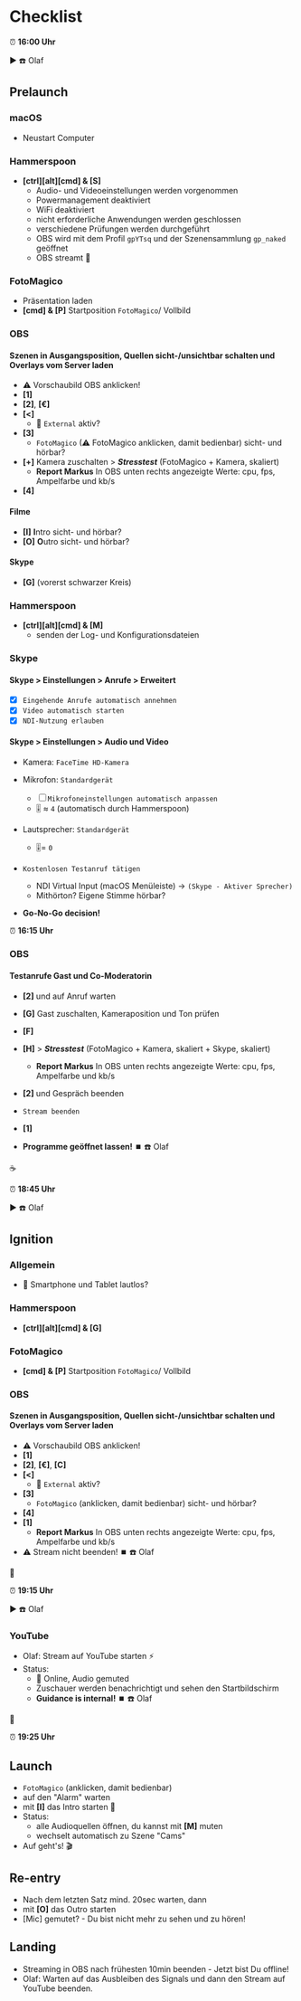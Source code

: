 # Checklist
⏰ **16:00 Uhr**

▶️ ☎️  Olaf
## Prelaunch
### macOS
* Neustart Computer

### Hammerspoon
* **[ctrl][alt][cmd] & [S]**
    * Audio- und Videoeinstellungen werden vorgenommen
    * Powermanagement deaktiviert
    * WiFi deaktiviert
    * nicht erforderliche Anwendungen werden geschlossen
    * verschiedene Prüfungen werden durchgeführt
    * OBS wird mit dem Profil `gpYTsq` und der Szenensammlung `gp_naked` geöffnet
    * OBS streamt 🔴

### FotoMagico
* Präsentation laden
* **[cmd] & [P]** Startposition `FotoMagico`/ Vollbild

### OBS
#### Szenen in Ausgangsposition, Quellen sicht-/unsichtbar schalten und Overlays vom Server laden
* ⚠ Vorschaubild OBS anklicken!
* **[1]**
* **[2]**, **[€]**
* **[<]**
    * 🎥 `External` aktiv?
* **[3]**
    * `FotoMagico` (⚠ FotoMagico anklicken, damit bedienbar) sicht- und hörbar?
* **[+]** Kamera zuschalten > ***Stresstest*** (FotoMagico + Kamera, skaliert)
    * **Report Markus** In OBS unten rechts angezeigte Werte: cpu, fps, Ampelfarbe und kb/s
* **[4]**

#### Filme
* **[I]** **I**ntro sicht- und hörbar?
* **[O]** **O**utro sicht- und hörbar?

#### Skype
* **[G]** \(vorerst schwarzer Kreis)

### Hammerspoon
* **[ctrl][alt][cmd] & [M]**
    * senden der Log- und Konfigurationsdateien

### Skype
#### Skype > Einstellungen > Anrufe > Erweitert
* ☒ `Eingehende Anrufe automatisch annehmen`
* ☒ `Video automatisch starten`
* ☒ `NDI-Nutzung erlauben`

#### Skype > Einstellungen > Audio und Video
* Kamera: `FaceTime HD-Kamera`

* Mikrofon: `Standardgerät`
    * ☐ `Mikrofoneinstellungen automatisch anpassen`
    * 🎚️ ≈ `4` (automatisch durch Hammerspoon)

* Lautsprecher: `Standardgerät`
    * 🎚️= `0`

* `Kostenlosen Testanruf tätigen`
    * NDI Virtual Input (macOS Menüleiste) -> `(Skype - Aktiver Sprecher)`
    * Mithörton? Eigene Stimme hörbar?
* **Go-No-Go decision!**

⏰ **16:15 Uhr**
### OBS
#### Testanrufe Gast und Co-Moderatorin
* **[2]** und auf Anruf warten
* **[G]** Gast zuschalten, Kameraposition und Ton prüfen
* **[F]**
* **[H]** > ***Stresstest*** (FotoMagico + Kamera, skaliert + Skype, skaliert)
    * **Report Markus** In OBS unten rechts angezeigte Werte: cpu, fps, Ampelfarbe und kb/s
* **[2]** und Gespräch beenden

* `Stream beenden`
* **[1]**
* **Programme geöffnet lassen!**
⏹️ ☎️  Olaf  

☕

⏰ **18:45 Uhr**

▶️ ☎️  Olaf
## Ignition

### Allgemein
* 📴 Smartphone und Tablet lautlos?

### Hammerspoon
* **[ctrl][alt]\[cmd] & [G]**

### FotoMagico
* **[cmd] & [P]** Startposition `FotoMagico`/ Vollbild

### OBS
#### Szenen in Ausgangsposition, Quellen sicht-/unsichtbar schalten und Overlays vom Server laden
* ⚠ Vorschaubild OBS anklicken!
* **[1]**
* **[2]**, **[€]**, **[C]**
* **[<]**
    * 🎥 `External` aktiv?
* **[3]**
    * `FotoMagico` (anklicken, damit bedienbar) sicht- und hörbar?
* **[4]**
* **[1]**
    * **Report Markus** In OBS unten rechts angezeigte Werte: cpu, fps, Ampelfarbe und kb/s
* ⚠ Stream nicht beenden!
⏹️ ☎️  Olaf  

🚽

⏰ **19:15 Uhr**

▶️ ☎️  Olaf
### YouTube
* Olaf: Stream auf YouTube starten ⚡️
* Status:
    * 🔴 Online, Audio gemuted
    * Zuschauer werden benachrichtigt und sehen den Startbildschirm
    * **Guidance is internal!**
⏹️ ☎️  Olaf  

🚽

⏰ **19:25 Uhr**
## Launch
* `FotoMagico` (anklicken, damit bedienbar)
* auf den "Alarm" warten
* mit **[I]** das Intro starten 🚀
* Status:
    * alle Audioquellen öffnen, du kannst mit **[M]** muten
    * wechselt automatisch zu Szene "Cams"
* Auf geht's! 🎬

## Re-entry
* Nach dem letzten Satz mind. 20sec warten, dann
* mit **[O]** das Outro starten
* [Mic] gemutet? - Du bist nicht mehr zu sehen und zu hören!

## Landing
* Streaming in OBS nach frühesten 10min beenden - Jetzt bist Du offline!
* Olaf: Warten auf das Ausbleiben des Signals und dann den Stream auf YouTube beenden.
